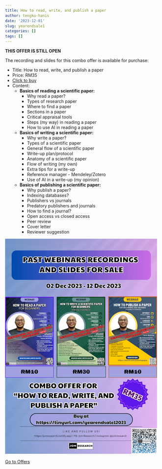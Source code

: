 ```yaml
---
title: How to read, write, and publish a paper
author: tengku-hanis
date: '2023-12-01'
slug: yearendsale1
categories: []
tags: []
---
```


**THIS OFFER IS STILL OPEN**

The recording and slides for this combo offer is available for purchase:

- Title: How to read, write, and publish a paper
- Price: RM35
- [Click to buy](https://forms.gle/LjaB1x9coT9Peajv9)
- Content:
    - **Basics of reading a scientific paper:**
        - Why read a paper?
        - Types of research paper
        - Where to find a paper
        - Sections in a paper
        - Critical appraisal tools
        - Steps (my way) in reading a paper
        - How to use AI in reading a paper  
    - **Basics of writing a scientific paper:**
        - Why write a paper?
        - Types of a scientific paper
        - General flow of a scientific paper
        - Write-up plan/protocol
        - Anatomy of a scientific paper
        - Flow of writing (my own)
        - Extra tips for a write-up
        - Reference manager - Mendeley/Zotero
        - Use of AI in a write-up (my opinion)
   - **Basics of publishing a scientific paper:**
        - Why publish a paper?
        - Indexing databases?
        - Publishers vs journals
        - Predatory publishers and journals
        - How to find a journal?
        - Open access vs closed access
        - Peer review
        - Cover letter
        - Reviewer suggestion
    
![](images/Yearendsale1_2023_35percent.png)

[Go to Offers](https://jomresearch.netlify.app/offers/)